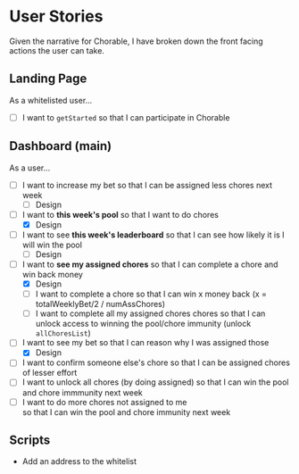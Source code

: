 # User Stories
Given the narrative for Chorable, I have broken down the front facing actions
the user can take. 

## Landing Page
As a whitelisted user...
- [ ] I want to `getStarted`
    so that I can participate in Chorable

## Dashboard (main)
As a user...
- [ ] I want to increase my bet
    so that I can be assigned less chores next week
    + [ ] Design
- [ ] I want to **this week's pool**
    so that I want to do chores
    + [x] Design
- [ ] I want to see **this week's leaderboard**
    so that I can see how likely it is I will win the pool
    + [ ] Design
- [ ] I want to **see my assigned chores**
    so that I can complete a chore and win back money
    + [x] Design
    + [ ] I want to complete a chore
        so that I can win x money back (x = totalWeeklyBet/2 / numAssChores)
    + [ ] I want to complete all my assigned chores chores
        so that I can unlock access to winning the pool/chore immunity (unlock
        `allChoresList`)
- [ ] I want to see my bet
    so that I can reason why I was assigned those 
    + [x] Design
- [ ] I want to confirm someone else's chore
    so that I can be assigned chores of lesser effort
- [ ] I want to unlock all chores (by doing assigned)
    so that I can win the pool and chore immmunity next week
- [ ] I want to do more chores not assigned to me   
    so that I can win the pool and chore immunity next week

## Scripts
- Add an address to the whitelist



